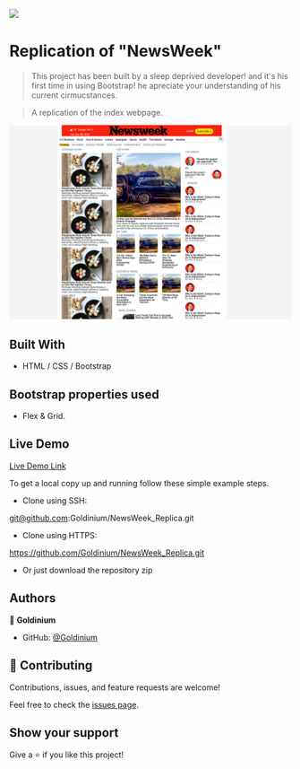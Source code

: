 ![](https://img.shields.io/badge/Microverse-blueviolet)

# Replication of "NewsWeek"

> This project has been built by a sleep deprived developer! and it's his first time in using Bootstrap! he apreciate your understanding of his current cirmucstances.

> A replication of the index webpage.

![screenshot](./images/screenshot22.png)

## Built With

- HTML / CSS / Bootstrap

## Bootstrap properties used

- Flex & Grid.

## Live Demo

[Live Demo Link](https://goldinium.github.io/NewsWeek_Replica/)

To get a local copy up and running follow these simple example steps.

- Clone using SSH:

git@github.com:Goldinium/NewsWeek_Replica.git

- Clone using HTTPS:

https://github.com/Goldinium/NewsWeek_Replica.git

- Or just download the repository zip

## Authors

👤 **Goldinium**
- GitHub: [@Goldinium](https://github.com/Goldinium)

## 🤝 Contributing

Contributions, issues, and feature requests are welcome!

Feel free to check the [issues page](https://github.com/Goldinium/NewsWeek_Replica/issues).

## Show your support

Give a ⭐️ if you like this project!
